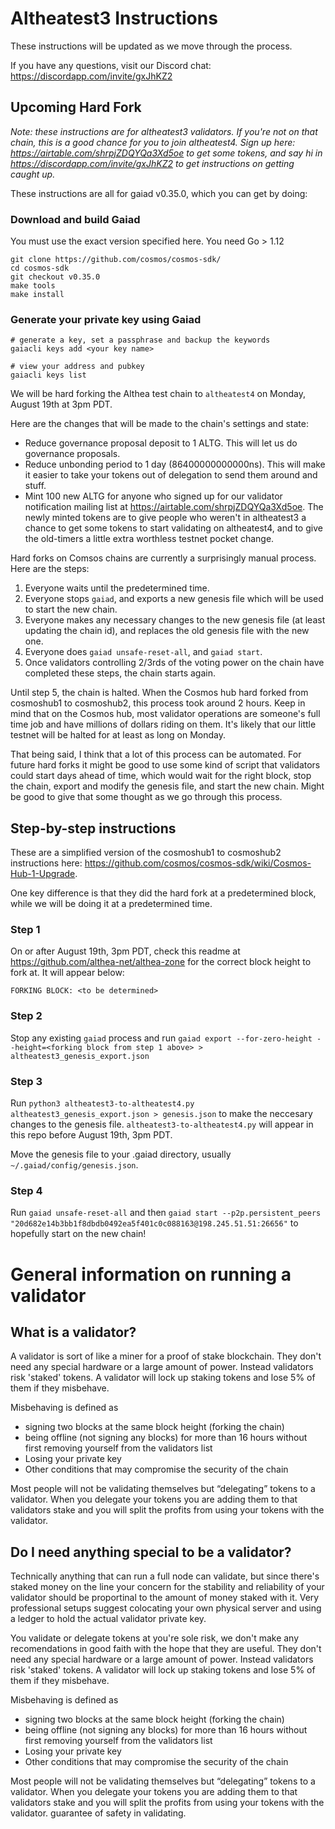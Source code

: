 # Altheatest3 Instructions

These instructions will be updated as we move through the process.

If you have any questions, visit our Discord chat: https://discordapp.com/invite/gxJhKZ2

## Upcoming Hard Fork

_Note: these instructions are for altheatest3 validators. If you're not on that chain, this is a good chance for you to join altheatest4. Sign up here: https://airtable.com/shrpjZDQYQa3Xd5oe to get some tokens, and say hi in https://discordapp.com/invite/gxJhKZ2 to get instructions on getting caught up._

These instructions are all for gaiad v0.35.0, which you can get by doing:

### Download and build Gaiad

You must use the exact version specified here. You need Go > 1.12

```
git clone https://github.com/cosmos/cosmos-sdk/
cd cosmos-sdk
git checkout v0.35.0
make tools
make install
```

### Generate your private key using Gaiad

```
# generate a key, set a passphrase and backup the keywords
gaiacli keys add <your key name>

# view your address and pubkey
gaiacli keys list
```

We will be hard forking the Althea test chain to `altheatest4` on Monday, August 19th at 3pm PDT.

Here are the changes that will be made to the chain's settings and state:

- Reduce governance proposal deposit to 1 ALTG. This will let us do governance proposals.
- Reduce unbonding period to 1 day (86400000000000ns). This will make it easier to take your tokens out of delegation to send them around and stuff.
- Mint 100 new ALTG for anyone who signed up for our validator notification mailing list at https://airtable.com/shrpjZDQYQa3Xd5oe. The newly minted tokens are to give people who weren't in altheatest3 a chance to get some tokens to start validating on altheatest4, and to give the old-timers a little extra worthless testnet pocket change.

Hard forks on Comsos chains are currently a surprisingly manual process. Here are the steps:

1. Everyone waits until the predetermined time.
2. Everyone stops `gaiad`, and exports a new genesis file which will be used to start the new chain.
3. Everyone makes any necessary changes to the new genesis file (at least updating the chain id), and replaces the old genesis file with the new one.
4. Everyone does `gaiad unsafe-reset-all`, and `gaiad start`.
5. Once validators controlling 2/3rds of the voting power on the chain have completed these steps, the chain starts again.

Until step 5, the chain is halted. When the Cosmos hub hard forked from cosmoshub1 to cosmoshub2, this process took around 2 hours. Keep in mind that on the Cosmos hub, most validator operations are someone's full time job and have millions of dollars riding on them. It's likely that our little testnet will be halted for at least as long on Monday.

That being said, I think that a lot of this process can be automated. For future hard forks it might be good to use some kind of script that validators could start days ahead of time, which would wait for the right block, stop the chain, export and modify the genesis file, and start the new chain. Might be good to give that some thought as we go through this process.

## Step-by-step instructions

These are a simplified version of the cosmoshub1 to cosmoshub2 instructions here: https://github.com/cosmos/cosmos-sdk/wiki/Cosmos-Hub-1-Upgrade.

One key difference is that they did the hard fork at a predetermined block, while we will be doing it at a predetermined time.

### Step 1

On or after August 19th, 3pm PDT, check this readme at https://github.com/althea-net/althea-zone for the correct block height to fork at. It will appear below:

```
FORKING BLOCK: <to be determined>
```

### Step 2

Stop any existing `gaiad` process and run `gaiad export --for-zero-height --height=<forking block from step 1 above> > altheatest3_genesis_export.json`

### Step 3

Run `python3 altheatest3-to-altheatest4.py altheatest3_genesis_export.json > genesis.json` to make the neccesary changes to the genesis file. `altheatest3-to-altheatest4.py` will appear in this repo before August 19th, 3pm PDT.

Move the genesis file to your .gaiad directory, usually `~/.gaiad/config/genesis.json`.

### Step 4

Run `gaiad unsafe-reset-all` and then `gaiad start --p2p.persistent_peers "20d682e14b3bb1f8dbdb0492ea5f401c0c088163@198.245.51.51:26656"` to hopefully start on the new chain!

# General information on running a validator

## What is a validator?

A validator is sort of like a miner for a proof of stake blockchain. They don't need any special hardware or a large amount of power. Instead validators risk 'staked' tokens. A validator will lock up staking tokens and lose 5% of them if they misbehave.

Misbehaving is defined as

- signing two blocks at the same block height (forking the chain)
- being offline (not signing any blocks) for more than 16 hours without first removing yourself from the validators list
- Losing your private key
- Other conditions that may compromise the security of the chain

Most people will not be validating themselves but “delegating” tokens to a validator. When you delegate your tokens you are adding them to that validators stake and you will split the profits from using your tokens with the validator.

## Do I need anything special to be a validator?

Technically anything that can run a full node can validate, but since there's staked money on the line your concern for the stability and reliability of your validator should be proportinal to the amount of money staked with it. Very professional setups suggest colocating your own physical server and using a ledger to hold the actual validator private key.

You validate or delegate tokens at you're sole risk, we don't make any recomendations in good faith with the hope that they are useful. They don't need any special hardware or a large amount of power. Instead validators risk 'staked' tokens. A validator will lock up staking tokens and lose 5% of them if they misbehave.

Misbehaving is defined as

- signing two blocks at the same block height (forking the chain)
- being offline (not signing any blocks) for more than 16 hours without first removing yourself from the validators list
- Losing your private key
- Other conditions that may compromise the security of the chain

Most people will not be validating themselves but “delegating” tokens to a validator. When you delegate your tokens you are adding them to that validators stake and you will split the profits from using your tokens with the validator.
guarantee of safety in validating.
